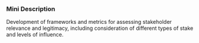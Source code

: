 ### Mini Description

Development of frameworks and metrics for assessing stakeholder relevance and legitimacy, including consideration of different types of stake and levels of influence.
